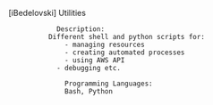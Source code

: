 
[iBedelovski] Utilities

        	    Description:
          	  Different shell and python scripts for: 
		          - managing resources 
		          - creating automated processes
		          - using AWS API
	            - debugging etc.

 		          Programming Languages:
		          Bash, Python

